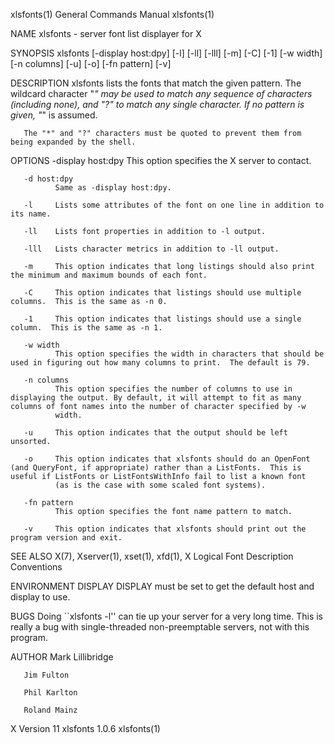 xlsfonts(1)                                                                                General Commands Manual                                                                                xlsfonts(1)

NAME
       xlsfonts - server font list displayer for X

SYNOPSIS
       xlsfonts [-display host:dpy] [-l] [-ll] [-lll] [-m] [-C] [-1] [-w width] [-n columns] [-u] [-o] [-fn pattern] [-v]

DESCRIPTION
       xlsfonts lists the fonts that match the given pattern.  The wildcard character "*" may be used to match any sequence of characters (including none), and "?" to match any single character.  If no
       pattern is given, "*" is assumed.

       The "*" and "?" characters must be quoted to prevent them from being expanded by the shell.

OPTIONS
       -display host:dpy
              This option specifies the X server to contact.

       -d host:dpy
              Same as -display host:dpy.

       -l     Lists some attributes of the font on one line in addition to its name.

       -ll    Lists font properties in addition to -l output.

       -lll   Lists character metrics in addition to -ll output.

       -m     This option indicates that long listings should also print the minimum and maximum bounds of each font.

       -C     This option indicates that listings should use multiple columns.  This is the same as -n 0.

       -1     This option indicates that listings should use a single column.  This is the same as -n 1.

       -w width
              This option specifies the width in characters that should be used in figuring out how many columns to print.  The default is 79.

       -n columns
              This option specifies the number of columns to use in displaying the output. By default, it will attempt to fit as many columns of font names into the number of character specified by -w
              width.

       -u     This option indicates that the output should be left unsorted.

       -o     This option indicates that xlsfonts should do an OpenFont (and QueryFont, if appropriate) rather than a ListFonts.  This is useful if ListFonts or ListFontsWithInfo fail to list a known font
              (as is the case with some scaled font systems).

       -fn pattern
              This option specifies the font name pattern to match.

       -v     This option indicates that xlsfonts should print out the program version and exit.

SEE ALSO
       X(7), Xserver(1), xset(1), xfd(1), X Logical Font Description Conventions

ENVIRONMENT
       DISPLAY
              DISPLAY must be set to get the default host and display to use.

BUGS
       Doing ``xlsfonts -l'' can tie up your server for a very long time.  This is really a bug with single-threaded non-preemptable servers, not with this program.

AUTHOR
       Mark Lillibridge

       Jim Fulton

       Phil Karlton

       Roland Mainz

X Version 11                                                                                    xlsfonts 1.0.6                                                                                    xlsfonts(1)
